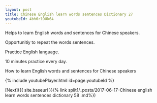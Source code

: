 ```yaml
---
layout: post
title: Chinese English learn words sentences Dictionary 27 
youtubeId: 4bh6rlOUk64
---
```

 
 
Helps to learn English words and sentences for Chinese speakers.

Opportunitiy to repeat the words sentences. 

Practice English language. 
 
10 minutes practice every day. 
 
How to learn English words and sentences for Chinese speakers 
 
{% include youtubePlayer.html id=page.youtubeId %}
 
 
[Next]({{ site.baseurl }}{% link  split1/_posts/2017-06-17-Chinese english learn words sentences dictionary 58 .md%})
 
